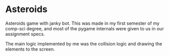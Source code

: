 # Asteroids
Asteroids game with janky bot. This was made in my first semester of my comp-sci degree, and most of the pygame internals were given to us in our assignment specs.

The main logic implemented by me was the collision logic and drawing the elements to the screen.

